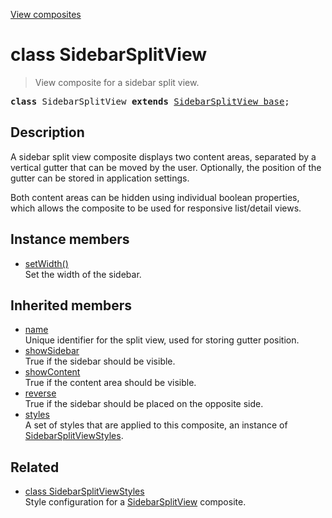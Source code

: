 [View composites](../index.md)

# class SidebarSplitView

> View composite for a sidebar split view.

<pre class="docgen_signature"><b>class</b> SidebarSplitView <b>extends</b> <a href="SidebarSplitView_base.md">SidebarSplitView_base</a>;</pre>

## Description

A sidebar split view composite displays two content areas, separated by a vertical gutter that can be moved by the user. Optionally, the position of the gutter can be stored in application settings.

Both content areas can be hidden using individual boolean properties, which allows the composite to be used for responsive list/detail views.

## Instance members

- [<!--{ref:method}-->setWidth()](SidebarSplitView_setWidth.md) \
    Set the width of the sidebar.

## Inherited members

- [<!--{ref:property}-->name](SidebarSplitView_base_name.md) \
    Unique identifier for the split view, used for storing gutter position.
- [<!--{ref:property}-->showSidebar](SidebarSplitView_base_showSidebar.md) \
    True if the sidebar should be visible.
- [<!--{ref:property}-->showContent](SidebarSplitView_base_showContent.md) \
    True if the content area should be visible.
- [<!--{ref:property}-->reverse](SidebarSplitView_base_reverse.md) \
    True if the sidebar should be placed on the opposite side.
- [<!--{ref:property}-->styles](SidebarSplitView_base_styles.md) \
    A set of styles that are applied to this composite, an instance of [SidebarSplitViewStyles](SidebarSplitViewStyles.md).

## Related

- [<!--{ref:class}-->class SidebarSplitViewStyles](SidebarSplitViewStyles.md) \
    Style configuration for a [SidebarSplitView](SidebarSplitView.md) composite.